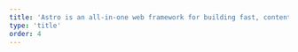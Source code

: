```yaml
---
title: 'Astro is an all-in-one web framework for building fast, content-focused websites.'
type: 'title'
order: 4
---
```



